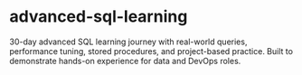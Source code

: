 # advanced-sql-learning
30-day advanced SQL learning journey with real-world queries, performance tuning, stored procedures, and project-based practice. Built to demonstrate hands-on experience for data and DevOps roles.
